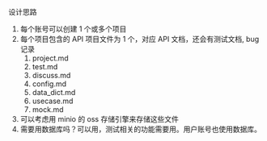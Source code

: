设计思路

1. 每个账号可以创建 1 个或多个项目
2. 每个项目包含的 API 项目文件为 1 个，对应 API 文档，还会有测试文档, bug 记录
	1. project.md
	2. test.md
	3. discuss.md
	4. config.md
	5. data_dict.md
	6. usecase.md
	7. mock.md
3. 可以考虑用 minio 的 oss 存储引擎来存储这些文件
4. 需要用数据库吗？可以用，测试相关的功能需要用。用户账号也使用数据库。


